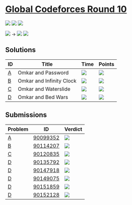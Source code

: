 # [Global Codeforces Round 10](https://codeforces.com/contest/1392)

![](https://img.shields.io/badge/Participation-3-blueviolet)
![](https://img.shields.io/badge/Rank-2203-orange)
![](https://img.shields.io/badge/Points-2941-blue)

![](https://img.shields.io/badge/Newbie-923-lightgrey) →
![](https://img.shields.io/badge/Pupil-1240-lightgreen)
![](https://img.shields.io/badge/-%2B317-green)

## Solutions
| ID | Title | Time | Points |
| --- | --- | --- | --- |
| [A](https://codeforces.com/contest/1392/problem/A) | Omkar and Password | ![](https://img.shields.io/badge/-00%3A12-yellowgreen) | ![](https://img.shields.io/badge/-484%2F500-blue) |
| [B](https://codeforces.com/contest/1392/problem/B) | Omkar and Infinity Clock | ![](https://img.shields.io/badge/-00%3A31-yellowgreen) | ![](https://img.shields.io/badge/-688%2F750-blue) |
| [C](https://codeforces.com/contest/1392/problem/C) | Omkar and Waterslide | ![](https://img.shields.io/badge/-00%3A41-yellowgreen) | ![](https://img.shields.io/badge/-891%2F1000-blue) |
| [D](https://codeforces.com/contest/1392/problem/D) | Omkar and Bed Wars | ![](https://img.shields.io/badge/-01%3A58-yellowgreen) | ![](https://img.shields.io/badge/-878%2F1500-blue) |

## Submissions
| Problem | ID | Verdict |
| --- | --- | --- |
| [A](https://codeforces.com/contest/1392/problem/A) | [90099352](https://codeforces.com/contest/1392/submission/90099352) | ![](https://img.shields.io/badge/-Accepted-brightgreen) |
| [B](https://codeforces.com/contest/1392/problem/B) | [90114207](https://codeforces.com/contest/1392/submission/90114207) | ![](https://img.shields.io/badge/-Accepted-brightgreen) |
| [C](https://codeforces.com/contest/1392/problem/C) | [90120835](https://codeforces.com/contest/1392/submission/90120835) | ![](https://img.shields.io/badge/-Accepted-brightgreen) |
| [D](https://codeforces.com/contest/1392/problem/D) | [90135792](https://codeforces.com/contest/1392/submission/90135792) | ![](https://img.shields.io/badge/-Wrong%20answer%20on%20pretest%202-red) |
| [D](https://codeforces.com/contest/1392/problem/D) | [90147918](https://codeforces.com/contest/1392/submission/90147918) | ![](https://img.shields.io/badge/-Wrong%20answer%20on%20pretest%202-red) |
| [D](https://codeforces.com/contest/1392/problem/D) | [90149075](https://codeforces.com/contest/1392/submission/90149075) | ![](https://img.shields.io/badge/-Wrong%20answer%20on%20pretest%202-red) |
| [D](https://codeforces.com/contest/1392/problem/D) | [90151859](https://codeforces.com/contest/1392/submission/90151859) | ![](https://img.shields.io/badge/-Wrong%20answer%20on%20pretest%201-yellow) |
| [D](https://codeforces.com/contest/1392/problem/D) | [90152128](https://codeforces.com/contest/1392/submission/90152128) | ![](https://img.shields.io/badge/-Accepted-brightgreen) |
